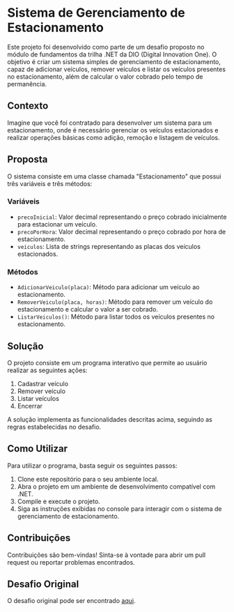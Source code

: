 # Sistema de Gerenciamento de Estacionamento

Este projeto foi desenvolvido como parte de um desafio proposto no módulo de fundamentos da trilha .NET da DIO (Digital Innovation One). O objetivo é criar um sistema simples de gerenciamento de estacionamento, capaz de adicionar veículos, remover veículos e listar os veículos presentes no estacionamento, além de calcular o valor cobrado pelo tempo de permanência.

## Contexto

Imagine que você foi contratado para desenvolver um sistema para um estacionamento, onde é necessário gerenciar os veículos estacionados e realizar operações básicas como adição, remoção e listagem de veículos.

## Proposta

O sistema consiste em uma classe chamada "Estacionamento" que possui três variáveis e três métodos:

### Variáveis

- `precoInicial`: Valor decimal representando o preço cobrado inicialmente para estacionar um veículo.
- `precoPorHora`: Valor decimal representando o preço cobrado por hora de estacionamento.
- `veiculos`: Lista de strings representando as placas dos veículos estacionados.

### Métodos

- `AdicionarVeiculo(placa)`: Método para adicionar um veículo ao estacionamento.
- `RemoverVeiculo(placa, horas)`: Método para remover um veículo do estacionamento e calcular o valor a ser cobrado.
- `ListarVeiculos()`: Método para listar todos os veículos presentes no estacionamento.

## Solução

O projeto consiste em um programa interativo que permite ao usuário realizar as seguintes ações:

1. Cadastrar veículo
2. Remover veículo
3. Listar veículos
4. Encerrar

A solução implementa as funcionalidades descritas acima, seguindo as regras estabelecidas no desafio.

## Como Utilizar

Para utilizar o programa, basta seguir os seguintes passos:

1. Clone este repositório para o seu ambiente local.
2. Abra o projeto em um ambiente de desenvolvimento compatível com .NET.
3. Compile e execute o projeto.
4. Siga as instruções exibidas no console para interagir com o sistema de gerenciamento de estacionamento.

## Contribuições

Contribuições são bem-vindas! Sinta-se à vontade para abrir um pull request ou reportar problemas encontrados.

## Desafio Original

O desafio original pode ser encontrado [aqui](https://github.com/digitalinnovationone/trilha-net-fundamentos-desafio).